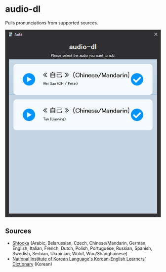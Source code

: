 # audio-dl

Pulls pronunciations from supported sources.

![Preview](preview.png)

## Sources

- [Shtooka](https://shtooka.net/) (Arabic, Belarussian, Czech, Chinese/Mandarin, German, English, Italian, French, Dutch, Polish, Portuguese, Russian, Spanish, Swedish, Serbian, Ukrainian, Wolof, Wuu/Shanghainese)
- [National Institute of Korean Language's Korean-English Learners' Dictionary](https://krdict.korean.go.kr/eng) (Korean)
